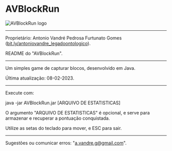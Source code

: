 # AVBlockRun
![AVBlockRun logo](https://antoniovandre2.github.io/AVBlockRun/AVBlockRun%20-%20Logo%20-%20200p.png)
____________________

Proprietário: Antonio Vandré Pedrosa Furtunato Gomes ([bit.ly/antoniovandre_legadoontologico](https://bit.ly/antoniovandre_legadoontologico)).

README do "AVBlockRun".
____________________

Um simples game de capturar blocos, desenvolvido em Java.

Última atualização: 08-02-2023.
_____

Execute com:

java -jar AVBlockRun.jar [ARQUIVO DE ESTATISTICAS]

O argumento "ARQUIVO DE ESTATISTICAS" é opcional, e serve para armazenar e recuperar a pontuação conquistada.

Utilize as setas do teclado para mover, e ESC para sair.
____________________

Sugestões ou comunicar erros: "a.vandre.g@gmail.com".
